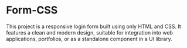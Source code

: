 # Form-CSS
This project is a responsive login form built using only HTML and CSS. It features a clean and modern design, suitable for integration into web applications, portfolios, or as a standalone component in a UI library.
